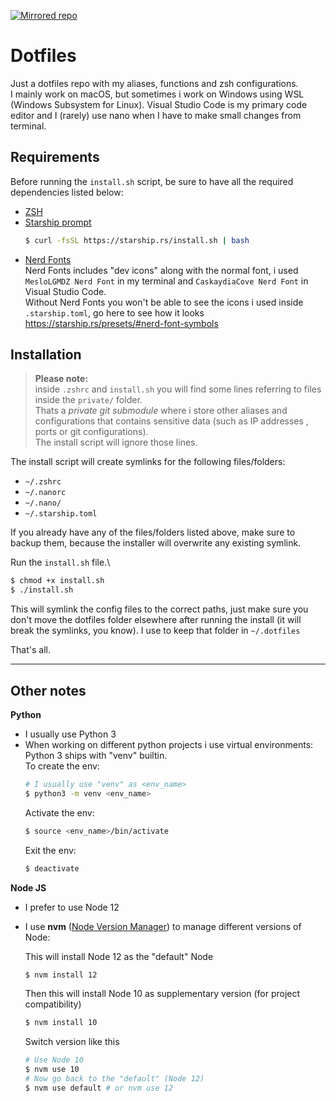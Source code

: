 [![Mirrored repo](https://img.shields.io/static/v1?label=Mirroring&message=GitLab%20%3E%20GitHub&color=blue)](https://gitlab.com/Hecsall/dotfiles)

# Dotfiles
Just a dotfiles repo with my aliases, functions and zsh configurations.\
I mainly work on macOS, but sometimes i work on Windows using WSL (Windows Subsystem for Linux). Visual Studio Code is my primary code editor and I (rarely) use nano when I have to make small changes from terminal.

## **Requirements**
Before running the `install.sh` script, be sure to have all the required dependencies listed below:
- [ZSH](https://github.com/robbyrussell/oh-my-zsh/wiki/Installing-ZSH)
- [Starship prompt](https://starship.rs/)
    ```sh
    $ curl -fsSL https://starship.rs/install.sh | bash
    ```
- [Nerd Fonts](https://www.nerdfonts.com/)\
    Nerd Fonts includes "dev icons" along with the normal font, i used `MesloLGMDZ Nerd Font` in my terminal and `CaskaydiaCove Nerd Font` in Visual Studio Code.\
    Without Nerd Fonts you won't be able to see the icons i used inside `.starship.toml`, go here to see how it looks https://starship.rs/presets/#nerd-font-symbols


## **Installation**

> **Please note:**\
inside `.zshrc` and `install.sh` you will find some lines referring to files inside the `private/` folder.\
Thats a *private git submodule* where i store other aliases and configurations that contains sensitive data (such as IP addresses , ports or git configurations).\
The install script will ignore those lines.

The install script will create symlinks for the following files/folders:
- `~/.zshrc`
- `~/.nanorc`
- `~/.nano/`
- `~/.starship.toml`

If you already have any of the files/folders listed above, make sure to backup them, because the installer will overwrite any existing symlink.

Run the `install.sh` file.\
```sh
$ chmod +x install.sh
$ ./install.sh
```

This will symlink the config files to the correct paths, just make sure you don't move the dotfiles folder elsewhere after running the install (it will break the symlinks, you know).
I use to keep that folder in `~/.dotfiles`

That's all.

---

## **Other notes**

**Python**
- I usually use Python 3
- When working on different python projects i use virtual environments: Python 3 ships with "venv" builtin.\
    To create the env:
    ```sh
    # I usually use "venv" as <env_name>
    $ python3 -m venv <env_name>
    ```
    Activate the env:
    ```sh
    $ source <env_name>/bin/activate
    ```
    Exit the env:
    ```sh
    $ deactivate
    ```

**Node JS**
- I prefer to use Node 12 
- I use **nvm** ([Node Version Manager](https://github.com/nvm-sh/nvm)) to manage different versions of Node:

    This will install Node 12 as the "default" Node
    ```sh
    $ nvm install 12
    ```
    Then this will install Node 10 as supplementary version (for project compatibility)
    ```sh
    $ nvm install 10
    ```
    Switch version like this
    ```sh
    # Use Node 10
    $ nvm use 10
    # Now go back to the "default" (Node 12)
    $ nvm use default # or nvm use 12
    ```